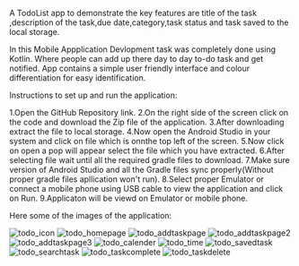 A TodoList app to demonstrate the key features are title of the task ,description of  the task,due date,category,task status and task saved to the local storage.


In this Mobile Appplication Devlopment task was completely done using Kotlin. Where people can add up there day to day to-do task and get notified. App contains a simple user friendly interface and colour differentiation for easy identification.


Instructions to set up and run the application:

1.Open the GitHub Repository link.
2.On the right side of the screen click on the code and download the Zip file of the application.
3.After downloading extract the file to local storage.
4.Now open the Android Studio in your system and click on file which is onnthe top left of the screen.
5.Now click on open a pop will appear select the file which you have extracted.
6.After selecting file wait until all the required gradle files to download.
7.Make sure version of Android Studio and  all the Gradle files sync properly(Without proper gradle files apllication won't run).
8.Select proper Emulator or connect a mobile phone using USB cable to view the application and click on Run.
9.Applicaton will be viewd on Emulator or mobile phone.


Here some of the images of the application:


![todo_icon](https://github.com/vamshithatikonda/KEKAMVSR240008_TodoList/assets/134948743/947bbd9c-aed1-44ed-8e94-ab11184ee476)
![todo_homepage](https://github.com/vamshithatikonda/KEKAMVSR240008_TodoList/assets/134948743/a1dd0679-cd2e-46d6-a99f-17b8f1d0f5e0)
![todo_addtaskpage](https://github.com/vamshithatikonda/KEKAMVSR240008_TodoList/assets/134948743/ce85bb60-141b-49f8-b94d-a8c0b00b9174)
![todo_addtaskpage2](https://github.com/vamshithatikonda/KEKAMVSR240008_TodoList/assets/134948743/b48614fc-454e-4590-9841-ac2fbaf7d798)
![todo_addtaskpage3](https://github.com/vamshithatikonda/KEKAMVSR240008_TodoList/assets/134948743/407cbb90-a74e-420b-ad6a-4a929bbf6347)
![todo_calender](https://github.com/vamshithatikonda/KEKAMVSR240008_TodoList/assets/134948743/76ad5cbe-0c94-406b-baa7-ea53442ae78a)
![todo_time](https://github.com/vamshithatikonda/KEKAMVSR240008_TodoList/assets/134948743/94c8e00d-80cd-4287-8da4-e18b2e8c46ad)
![todo_savedtask](https://github.com/vamshithatikonda/KEKAMVSR240008_TodoList/assets/134948743/abb6e89c-39da-45ec-bbc7-375034ffca7b)
![todo_searchtask](https://github.com/vamshithatikonda/KEKAMVSR240008_TodoList/assets/134948743/096615cb-b4e9-4492-a5b6-d83f910ff0a0)
![todo_taskcomplete](https://github.com/vamshithatikonda/KEKAMVSR240008_TodoList/assets/134948743/fda68a6c-e0e1-4da2-9be1-6cbdf4702b26)
![todo_taskdelete](https://github.com/vamshithatikonda/KEKAMVSR240008_TodoList/assets/134948743/588c6522-dc3a-472f-a6f2-a95c7be04e08)
